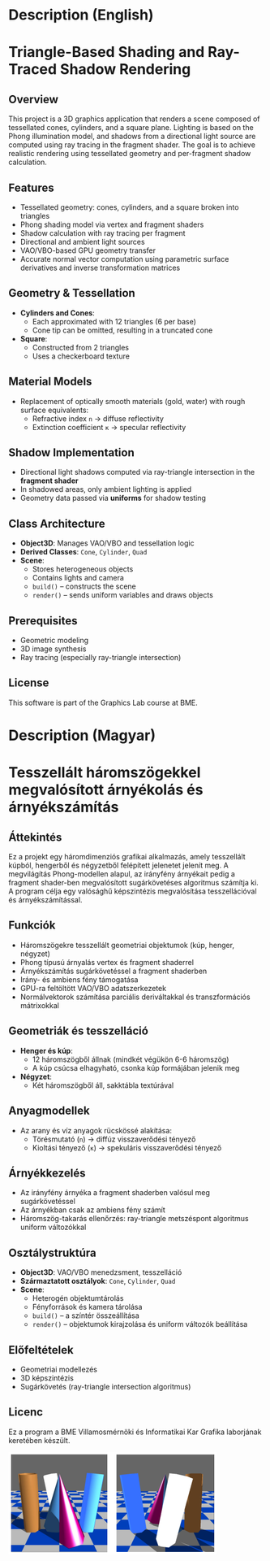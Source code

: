 # Description (English)

# Triangle-Based Shading and Ray-Traced Shadow Rendering

## Overview

This project is a 3D graphics application that renders a scene composed of tessellated cones, cylinders, and a square plane. Lighting is based on the Phong illumination model, and shadows from a directional light source are computed using ray tracing in the fragment shader. The goal is to achieve realistic rendering using tessellated geometry and per-fragment shadow calculation.

## Features

- Tessellated geometry: cones, cylinders, and a square broken into triangles
- Phong shading model via vertex and fragment shaders
- Shadow calculation with ray tracing per fragment
- Directional and ambient light sources
- VAO/VBO-based GPU geometry transfer
- Accurate normal vector computation using parametric surface derivatives and inverse transformation matrices

## Geometry & Tessellation

- **Cylinders and Cones**:
  - Each approximated with 12 triangles (6 per base)
  - Cone tip can be omitted, resulting in a truncated cone
- **Square**:
  - Constructed from 2 triangles
  - Uses a checkerboard texture

## Material Models

- Replacement of optically smooth materials (gold, water) with rough surface equivalents:
  - Refractive index `n` → diffuse reflectivity
  - Extinction coefficient `κ` → specular reflectivity

## Shadow Implementation

- Directional light shadows computed via ray-triangle intersection in the **fragment shader**
- In shadowed areas, only ambient lighting is applied
- Geometry data passed via **uniforms** for shadow testing

## Class Architecture

- **Object3D**: Manages VAO/VBO and tessellation logic
- **Derived Classes**: `Cone`, `Cylinder`, `Quad`
- **Scene**:
  - Stores heterogeneous objects
  - Contains lights and camera
  - `build()` – constructs the scene
  - `render()` – sends uniform variables and draws objects

## Prerequisites

- Geometric modeling
- 3D image synthesis
- Ray tracing (especially ray-triangle intersection)

## License

This software is part of the Graphics Lab course at BME.


# Description (Magyar)

# Tesszellált háromszögekkel megvalósított árnyékolás és árnyékszámítás

## Áttekintés

Ez a projekt egy háromdimenziós grafikai alkalmazás, amely tesszellált kúpból, hengerből és négyzetből felépített jelenetet jelenít meg. A megvilágítás Phong-modellen alapul, az irányfény árnyékait pedig a fragment shader-ben megvalósított sugárkövetéses algoritmus számítja ki. A program célja egy valósághű képszintézis megvalósítása tesszellációval és árnyékszámítással.

## Funkciók

- Háromszögekre tesszellált geometriai objektumok (kúp, henger, négyzet)
- Phong típusú árnyalás vertex és fragment shaderrel
- Árnyékszámítás sugárkövetéssel a fragment shaderben
- Irány- és ambiens fény támogatása
- GPU-ra feltöltött VAO/VBO adatszerkezetek
- Normálvektorok számítása parciális deriváltakkal és transzformációs mátrixokkal

## Geometriák és tesszelláció

- **Henger és kúp**:
  - 12 háromszögből állnak (mindkét végükön 6-6 háromszög)
  - A kúp csúcsa elhagyható, csonka kúp formájában jelenik meg
- **Négyzet**:
  - Két háromszögből áll, sakktábla textúrával

## Anyagmodellek

- Az arany és víz anyagok rücskössé alakítása:
  - Törésmutató (`n`) → diffúz visszaverődési tényező
  - Kioltási tényező (`κ`) → spekuláris visszaverődési tényező

## Árnyékkezelés

- Az irányfény árnyéka a fragment shaderben valósul meg sugárkövetéssel
- Az árnyékban csak az ambiens fény számít
- Háromszög-takarás ellenőrzés: ray-triangle metszéspont algoritmus uniform változókkal

## Osztálystruktúra

- **Object3D**: VAO/VBO menedzsment, tesszelláció
- **Származtatott osztályok**: `Cone`, `Cylinder`, `Quad`
- **Scene**:
  - Heterogén objektumtárolás
  - Fényforrások és kamera tárolása
  - `build()` – a színtér összeállítása
  - `render()` – objektumok kirajzolása és uniform változók beállítása

## Előfeltételek

- Geometriai modellezés
- 3D képszintézis
- Sugárkövetés (ray-triangle intersection algoritmus)

## Licenc

Ez a program a BME Villamosmérnöki és Informatikai Kar Grafika laborjának keretében készült.

![alt text](image.png)